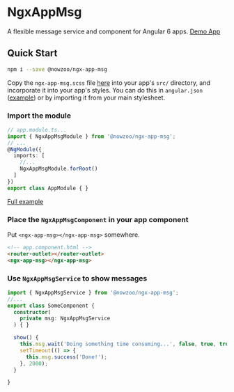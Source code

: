 # NgxAppMsg

A flexible message service and component for Angular 6 apps. [Demo App](https://nowzoo.github.io/ngx-app-msg/)


## Quick Start

```bash
npm i --save @nowzoo/ngx-app-msg
```

Copy the `ngx-app-msg.scss` file [here](https://github.com/nowzoo/ngx-app-msg/blob/master/src/ngx-app-msg.scss) into your app's `src/` directory, and incorporate it into your app's styles. You can do this in `angular.json` ([example](https://github.com/nowzoo/ngx-app-msg/blob/master/angular.json#L31)) or by importing it from your main stylesheet.

### Import the module
```ts
// app.module.ts...
import { NgxAppMsgModule } from '@nowzoo/ngx-app-msg';
// ...
@NgModule({
  imports: [
    //...
    NgxAppMsgModule.forRoot()
  ]
})
export class AppModule { }
```
[Full example](https://github.com/nowzoo/ngx-app-msg/blob/master/src/app/app.module.ts)

### Place the `NgxAppMsgComponent` in your app component
Put `<ngx-app-msg></ngx-app-msg>` somewhere.
```html
<!-- app.component.html -->
<router-outlet></router-outlet>
<ngx-app-msg></ngx-app-msg>
```

### Use `NgxAppMsgService` to show messages
```ts
import { NgxAppMsgService } from '@nowzoo/ngx-app-msg';
//...
export class SomeComponent {
  constructor(
    private msg: NgxAppMsgService
  ) { }

  show() {
    this.msg.wait('Doing something time consuming...', false, true, true);
    setTimeout(() => {
      this.msg.success('Done!');
    }, 2000);
  }

}
```
